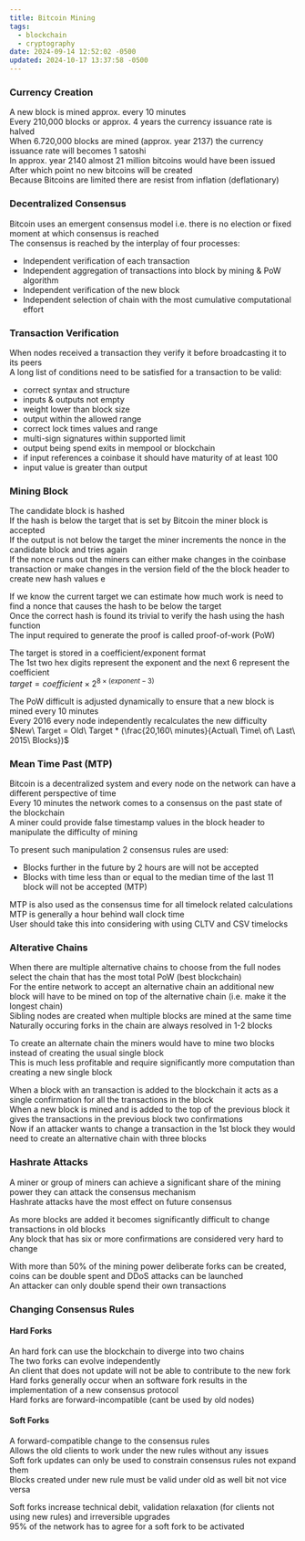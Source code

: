 ```yaml
---
title: Bitcoin Mining
tags:
  - blockchain
  - cryptography
date: 2024-09-14 12:52:02 -0500
updated: 2024-10-17 13:37:58 -0500
---
```


### Currency Creation

A new block is mined approx. every 10 minutes  
Every 210,000 blocks or approx. 4 years the currency issuance rate is halved  
When 6.720,000 blocks are mined (approx. year 2137) the currency issuance rate will becomes 1 satoshi  
In approx. year 2140 almost 21 million bitcoins would have been issued  
After which point no new bitcoins will be created  
Because Bitcoins are limited there are resist from inflation (deflationary)  

### Decentralized Consensus

Bitcoin uses an emergent consensus model i.e. there is no election or fixed moment at which consensus is reached  
The consensus is reached by the interplay of four processes:
- Independent verification of each transaction  
- Independent aggregation of transactions into block by mining & PoW algorithm
- Independent verification of the new block
- Independent selection of chain with the most cumulative computational effort 

### Transaction Verification

When nodes received a transaction they verify it before broadcasting it to its peers  
A long list of conditions need to be satisfied for a transaction to be valid:
- correct syntax and structure
- inputs & outputs not empty
- weight lower than block size
- output within the allowed range
- correct lock times values and range
- multi-sign signatures within supported limit
- output being spend exits in mempool or blockchain
- if input references a coinbase it should have maturity of at least 100
- input value is greater than output

### Mining Block

The candidate block is hashed  
If the hash is below the target that is set by Bitcoin the miner block is accepted  
If the output is not below the target the miner increments the nonce in the candidate block and tries again  
If the nonce runs out the miners can either make changes in the coinbase transaction or make changes in the version field of the the block header to create new hash values  e

If we know the current target we can estimate how much work is need to find a nonce that causes the hash to be below the target    
Once the correct hash is found its trivial to verify the hash using the hash function  
The input required to generate the proof is called proof-of-work (PoW)  

The target is stored in a coefficient/exponent format  
The 1st two hex digits represent the exponent and the next 6 represent the coefficient  
$target = coefficient \times 2^{8 \times (exponent - 3)}$  

The PoW difficult is adjusted dynamically to ensure that a new block is mined every 10 minutes  
Every 2016 every node independently recalculates the new difficulty  
$New\ Target = Old\ Target * (\frac{20,160\ minutes}{Actual\ Time\ of\ Last\ 2015\ Blocks})$

### Mean Time Past (MTP)

Bitcoin is a decentralized system and every node on the network can have a different perspective of time  
Every 10 minutes the network comes to a consensus on the past state of the blockchain  
A miner could provide false timestamp values in the block header to manipulate the difficulty of mining  

To present such manipulation 2 consensus rules are used:
- Blocks further in the future by 2 hours are will not be accepted
- Blocks with time less than or equal to the median time of the last 11 block will not be accepted (MTP)

MTP is also used as the consensus time for all timelock related calculations  
MTP is generally a hour behind wall clock time  
User should take this into considering with using CLTV and CSV timelocks

### Alterative Chains

When there are multiple alternative chains to choose from the full nodes select the chain that has the most total PoW (best blockchain)  
For the entire network to accept an alternative chain an additional new block will have to be mined on top of the alternative chain (i.e. make it the longest chain)  
Sibling nodes are created when multiple blocks are mined at the same time  
Naturally occuring forks in the chain are always resolved in 1-2 blocks  

To create an alternate chain the miners would have to mine two blocks instead of creating the usual single block  
This is much less profitable and require significantly more computation than creating a new single block  

When a block with an transaction is added to the blockchain it acts as a single confirmation for all the transactions in the block  
When a new block is mined and is added to the top of the previous block it gives the transactions in the previous block two confirmations  
Now if an attacker wants to change a transaction in the 1st block they would need to create an alternative chain with three blocks  


### Hashrate Attacks

A miner or group of miners can achieve a significant share of the mining power they can attack the consensus mechanism  
Hashrate attacks have the most effect on future consensus  

As more blocks are added it becomes significantly difficult to change transactions in old blocks  
Any block that has six or more confirmations are considered very hard to change  

With more than 50% of the mining power deliberate forks can be created, coins can be double spent and DDoS attacks can be launched  
An attacker can only double spend their own transactions  

### Changing Consensus Rules

#### Hard Forks
An hard fork can use the blockchain to diverge into two chains  
The two forks can evolve independently  
An client that does not update will not be able to contribute to the new fork  
Hard forks generally occur when an software fork results in the implementation of a new consensus protocol  
Hard forks are forward-incompatible (cant be used by old nodes)  

#### Soft Forks
A forward-compatible change to the consensus rules  
Allows the old clients to work under the new rules without any issues  
Soft fork updates can only be used to constrain consensus rules not expand them  
Blocks created under new rule must be valid under old as well bit not vice versa  

Soft forks increase technical debit, validation relaxation (for clients not using new rules) and irreversible upgrades  
95% of the network has to agree for a soft fork to be activated  